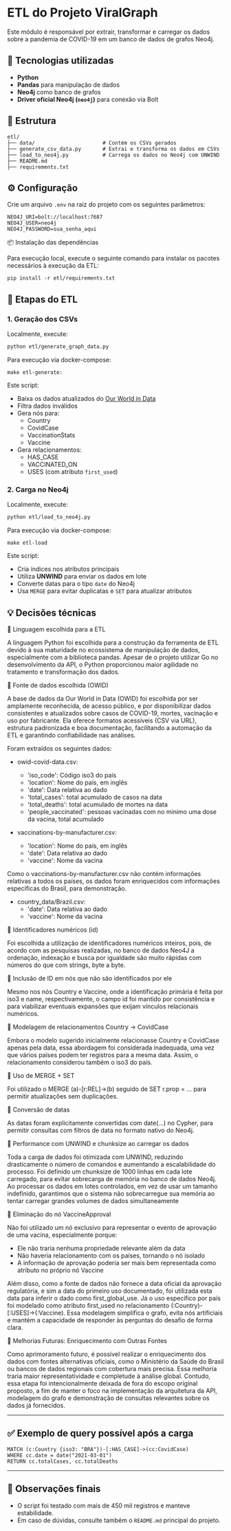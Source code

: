 # ETL do Projeto ViralGraph

Este módulo é responsável por extrair, transformar e carregar os dados sobre a pandemia de COVID-19 em um banco de dados de grafos Neo4j. 


## 🔧 Tecnologias utilizadas

- **Python**
- **Pandas** para manipulação de dados
- **Neo4j** como banco de grafos
- **Driver oficial Neo4j (`neo4j`)** para conexão via Bolt

## 📁 Estrutura

```
etl/
├── data/                      # Contém os CSVs gerados
├── generate_csv_data.py       # Extrai e transforma os dados em CSVs
├── load_to_neo4j.py           # Carrega os dados no Neo4j com UNWIND
├── README.md
├── requirements.txt
```

## ⚙️ Configuração

Crie um arquivo `.env` na raiz do projeto com os seguintes parâmetros:

```
NEO4J_URI=bolt://localhost:7687
NEO4J_USER=neo4j
NEO4J_PASSWORD=sua_senha_aqui
```

📦 Instalação das dependências

Para execução local, execute o seguinte comando para instalar os pacotes necessários à execução da ETL:

```
pip install -r etl/requirements.txt
```

## 🚀 Etapas do ETL

### 1. Geração dos CSVs

Localmente, execute:
```bash
python etl/generate_graph_data.py
```

Para execução via docker-compose:
```
make etl-generate:
```

Este script:
- Baixa os dados atualizados do [Our World in Data](https://ourworldindata.org/covid-vaccinations)
- Filtra dados inválidos
- Gera nós para:
  - Country
  - CovidCase
  - VaccinationStats
  - Vaccine
- Gera relacionamentos:
  - HAS_CASE
  - VACCINATED_ON
  - USES (com atributo `first_used`)

### 2. Carga no Neo4j

Localmente, execute:
```bash
python etl/load_to_neo4j.py
```

Para execução via docker-compose:
```
make etl-load
```

Este script:
- Cria índices nos atributos principais
- Utiliza **UNWIND** para enviar os dados em lote
- Converte datas para o tipo `date` do Neo4j
- Usa `MERGE` para evitar duplicatas e `SET` para atualizar atributos


## 💡 Decisões técnicas

🔸 Linguagem escolhida para a ETL

A linguagem Python foi escolhida para a construção da ferramenta de ETL devido à sua maturidade no ecossistema de manipulação de dados, especialmente com a biblioteca pandas. Apesar de o projeto utilizar Go no desenvolvimento da API, o Python proporcionou maior agilidade no tratamento e transformação dos dados.

🔸 Fonte de dados escolhida (OWID)

A base de dados da Our World in Data (OWID) foi escolhida por ser amplamente reconhecida, de acesso público, e por disponibilizar dados consistentes e atualizados sobre casos de COVID-19, mortes, vacinação e uso por fabricante. Ela oferece formatos acessíveis (CSV via URL), estrutura padronizada e boa documentação, facilitando a automação da ETL e garantindo confiabilidade nas análises.

Foram extraídos os seguintes dados:

- owid-covid-data.csv:
  - 'iso_code': Código iso3 do país
  - 'location': Nome do país, em inglês
  - 'date': Data relativa ao dado
  - 'total_cases': total acumulado de casos na data
  - 'total_deaths': total acumulado de mortes na data
  - 'people_vaccinated': pessoas vacinadas com no mínimo uma dose da vacina, total acumulado
    
- vaccinations-by-manufacturer.csv:
  - 'location': Nome do país, em inglês
  - 'date': Data relativa ao dado 
  - 'vaccine': Nome da vacina

Como o vaccinations-by-manufacturer.csv não contém informações relativas a todos os países, os dados foram enriquecidos com informações específicas do Brasil, para demonstração.

- country_data/Brazil.csv:
  - 'date': Data relativa ao dado 
  - 'vaccine': Nome da vacina

🔸 Identificadores numéricos (id)

Foi escolhida a utilização de identificadores numéricos inteiros, pois, de acordo com as pesquisas realizadas, no banco de dados Neo4J a ordenação, indexação e busca por igualdade são muito rápidas com números do que com strings, byte a byte.

🔸 Inclusão de ID em nós que não são identificados por ele

Mesmo nos nós Country e Vaccine, onde a identificação primária é feita por iso3 e name, respectivamente, o campo id foi mantido por consistência e para viabilizar eventuais expansões que exijam vínculos relacionais numéricos.

🔸 Modelagem de relacionamentos Country → CovidCase

Embora o modelo sugerido inicialmente relacionasse Country e CovidCase apenas pela data, essa abordagem foi considerada inadequada, uma vez que vários países podem ter registros para a mesma data. Assim, o relacionamento considerou também o iso3 do país.

🔸 Uso de MERGE + SET

Foi utilizado o MERGE (a)-[r:REL]->(b) seguido de SET r.prop = ... para permitir atualizações sem duplicações.

🔸 Conversão de datas

As datas foram explicitamente convertidas com date(...) no Cypher, para permitir consultas com filtros de data no formato nativo do Neo4j.

🔸 Performance com UNWIND e chunksize ao carregar os dados

Toda a carga de dados foi otimizada com UNWIND, reduzindo drasticamente o número de comandos e aumentando a escalabilidade do processo. Foi definido um chunksize de 1000 linhas em cada lote carregado, para evitar sobrecarga de memória no banco de dados Neo4j. Ao processar os dados em lotes controlados, em vez de usar um tamanho indefinido, garantimos que o sistema não sobrecarregue sua memória ao tentar carregar grandes volumes de dados simultaneamente 

🔸 Eliminação do nó VaccineApproval

Não foi utilizado um nó exclusivo para representar o evento de aprovação de uma vacina, especialmente porque:

- Ele não traria nenhuma propriedade relevante além da data
- Não haveria relacionamento com os países, tornando o nó isolado
- A informação de aprovação poderia ser mais bem representada como atributo no próprio nó Vaccine

Além disso, como a fonte de dados não fornece a data oficial da aprovação regulatória, e sim a data do primeiro uso documentado, foi utilizada esta data para inferir o dado como first_global_use. Já o uso específico por país foi modelado como atributo first_used no relacionamento (:Country)-[:USES]->(:Vaccine).
Essa modelagem simplifica o grafo, evita nós artificiais e mantém a capacidade de responder às perguntas do desafio de forma clara.

🔸 Melhorias Futuras: Enriquecimento com Outras Fontes

Como aprimoramento futuro, é possível realizar o enriquecimento dos dados com fontes alternativas oficiais, como o Ministério da Saúde do Brasil ou bancos de dados regionais com cobertura mais precisa. Essa melhoria traria maior representatividade e completude à análise global. Contudo, essa etapa foi intencionalmente deixada de fora do escopo original proposto, a fim de manter o foco na implementação da arquitetura da API, modelagem do grafo e demonstração de consultas relevantes sobre os dados já fornecidos.

---

## ✅ Exemplo de query possível após a carga

```cypher
MATCH (c:Country {iso3: "BRA"})-[:HAS_CASE]->(cc:CovidCase)
WHERE cc.date = date("2021-03-01")
RETURN cc.totalCases, cc.totalDeaths
```

---

## 📌 Observações finais

- O script foi testado com mais de 450 mil registros e manteve estabilidade.
- Em caso de dúvidas, consulte também o `README.md` principal do projeto.
